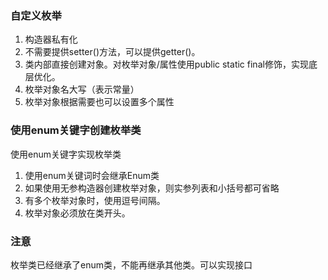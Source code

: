 ### 自定义枚举
1. 构造器私有化
2. 不需要提供setter()方法，可以提供getter()。
3. 类内部直接创建对象。对枚举对象/属性使用public static final修饰，实现底层优化。
4. 枚举对象名大写（表示常量）
5. 枚举对象根据需要也可以设置多个属性

### 使用enum关键字创建枚举类
使用enum关键字实现枚举类
1. 使用enum关键词时会继承Enum类
2. 如果使用无参构造器创建枚举对象，则实参列表和小括号都可省略
3. 有多个枚举对象时，使用逗号间隔。
4. 枚举对象必须放在类开头。
 

### 注意
枚举类已经继承了enum类，不能再继承其他类。可以实现接口